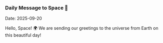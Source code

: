 ### Daily Message to Space 🌌
Date: 2025-09-20

Hello, Space! 🌍 We are sending our greetings to the universe from Earth on this beautiful day!
